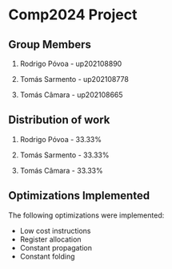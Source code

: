 # Comp2024 Project

## Group Members

1. Rodrigo Póvoa - up202108890

2. Tomás Sarmento - up202108778

3. Tomás Câmara - up202108665

## Distribution of work

1. Rodrigo Póvoa - 33.33%

2. Tomás Sarmento - 33.33%

3. Tomás Câmara - 33.33%


## Optimizations Implemented

The following optimizations were implemented:
- Low cost instructions
- Register allocation
- Constant propagation
- Constant folding
